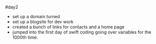  #day2
 - set up a domain turned
 - set up a blogsite for dev work
 - created a bunch of links for contacts and a home page
 - jumped into the first day of swift coding going over variables for the 1000th time.